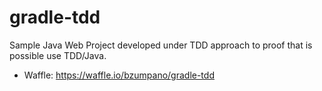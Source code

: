 # gradle-tdd
Sample Java Web Project developed under TDD approach to proof that is possible use TDD/Java.

- Waffle: https://waffle.io/bzumpano/gradle-tdd

